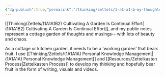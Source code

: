 ```yaml
---
{"dg-publish":true,"permalink":"/thinking/zettels/1-a1-a1-b-my-thoughts-are-a-cottage-garden/","noteIcon":"","created":"2025-01-11T13:13","updated":"2025-06-17T14:00"}
---
```



[[Thinking/Zettels/(1A1A1B2) Cultivating A Garden Is Continual Effort\|(1A1A1B2) Cultivating A Garden Is Continual Effort]], and my public notes represent a cottage garden of thoughts and musings-- with lots of beauty and chaos. 

As a cottage or kitchen garden, it needs to be a 'working garden' that bears fruit. I use [[Thinking/Zettels/(1A1A1A) Personal Knowledge Management\|(1A1A1A) Personal Knowledge Management]] and [[Resources/Zettelkasten Process\|Zettelkasten Process]] to develop my thinking and hopefully bear fruit in the form of writing, visuals and videos. 